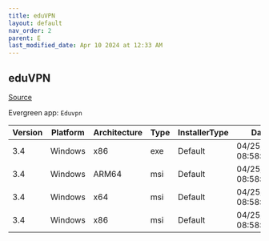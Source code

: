 ```yaml
---
title: eduVPN
layout: default
nav_order: 2
parent: E
last_modified_date: Apr 10 2024 at 12:33 AM
---
```


## eduVPN

[Source](https://app.eduvpn.org/)

Evergreen app: `Eduvpn`

| Version | Platform | Architecture | Type | InstallerType | Date                | Size     | URI                                                                                                                                                                    |
| ------- | -------- | ------------ | ---- | ------------- | ------------------- | -------- | ---------------------------------------------------------------------------------------------------------------------------------------------------------------------- |
| 3.4     | Windows  | x86          | exe  | Default       | 04/25/2023 08:58:25 | 14210088 | [https://github.com/Amebis/eduVPN/releases/download/3.4/eduVPNClient_3.4.exe](https://github.com/Amebis/eduVPN/releases/download/3.4/eduVPNClient_3.4.exe)             |
| 3.4     | Windows  | ARM64        | msi  | Default       | 04/25/2023 08:58:25 | 5160960  | [https://github.com/Amebis/eduVPN/releases/download/3.4/eduVPNClient_3.4_ARM64.msi](https://github.com/Amebis/eduVPN/releases/download/3.4/eduVPNClient_3.4_ARM64.msi) |
| 3.4     | Windows  | x64          | msi  | Default       | 04/25/2023 08:58:25 | 5672960  | [https://github.com/Amebis/eduVPN/releases/download/3.4/eduVPNClient_3.4_x64.msi](https://github.com/Amebis/eduVPN/releases/download/3.4/eduVPNClient_3.4_x64.msi)     |
| 3.4     | Windows  | x86          | msi  | Default       | 04/25/2023 08:58:25 | 5165056  | [https://github.com/Amebis/eduVPN/releases/download/3.4/eduVPNClient_3.4_x86.msi](https://github.com/Amebis/eduVPN/releases/download/3.4/eduVPNClient_3.4_x86.msi)     |

